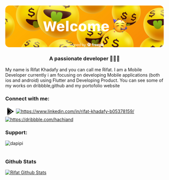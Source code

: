 ![Header](https://github.com/godofsleepy/godofsleepy/blob/main/header.png)

<h3 align="center">A passionate developer 👨🏻‍💻</h3>

My name is Rifat Khadafy and you can call me Rifat. I am a Mobile Developer currently i am focusing on developing Mobile applications (both ios and android) using Flutter and Developing Product. You can see some of my works on dribbble,github and my portofolio website

<h3 align="left">Connect with me:</h3>
<p align="left">
<!-- <a href="https://eggless-developer.web.app/" target="blank"><img align="center" src="https://eggless-developer.web.app/logo192.png" alt="https://eggless-developer.web.app/" height="30"  /></a> -->
<a href="https://play.google.com/store/apps/dev?id=6882941864258435473" target="blank"><img align="center" src="https://raw.githubusercontent.com/godofsleepy/godofsleepy/main/pngegg.png" height="30"  /></a>
<a href="https://linkedin.com/in/rifat-khadafy-b05378159/" target="blank"><img align="center" src="https://cdn.jsdelivr.net/npm/simple-icons@3.0.1/icons/linkedin.svg" alt="https://www.linkedin.com/in/rifat-khadafy-b05378159/" height="30" width="40" /></a>
<a href="https://dribbble.com//hachiand" target="blank"><img align="center" src="https://cdn.jsdelivr.net/npm/simple-icons@3.0.1/icons/dribbble.svg" alt="https://dribbble.com/hachiand" height="30" width="40" /></a>
</p>

<h3 align="left">Support:</h3>
<p><a href="https://saweria.co/godofsleepy"> <img align="left" src="https://cdn.buymeacoffee.com/buttons/v2/default-yellow.png" height="50" width="210" alt="dapipi" /></a></p><br><br>

### Github Stats

[![Rifat Github Stats](https://github-readme-stats.vercel.app/api?username=godofsleepy&show_icons=true&theme=graywhite&count_private=true&include_all_commits=true)](https://github.com/godofsleepy)
<!--
**godofsleepy/godofsleepy** is a ✨ _special_ ✨ repository because its `README.md` (this file) appears on your GitHub profile.

Here are some ideas to get you started:

- 🔭 I’m currently working on ...
- 🌱 I’m currently learning ...
- 👯 I’m looking to collaborate on ...
- 🤔 I’m looking for help with ...
- 💬 Ask me about ...
- 📫 How to reach me: ...
- 😄 Pronouns: ...
- ⚡ Fun fact: ...
-->

